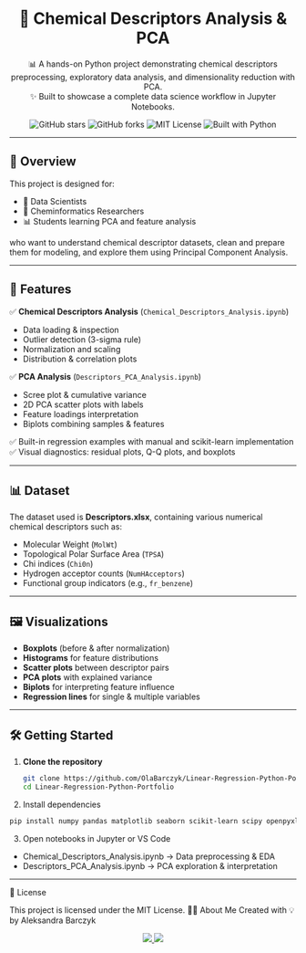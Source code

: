 <h1 align="center">🧪 Chemical Descriptors Analysis & PCA</h1>

<p align="center">
  📊 A hands-on Python project demonstrating chemical descriptors preprocessing, exploratory data analysis, and dimensionality reduction with PCA.<br/>
  ✨ Built to showcase a complete data science workflow in Jupyter Notebooks.
</p>

<p align="center">
  <img src="https://img.shields.io/github/stars/OlaBarczyk/Linear-Regression-Python-Portfolio?style=social" alt="GitHub stars">
  <img src="https://img.shields.io/github/forks/OlaBarczyk/Linear-Regression-Python-Portfolio?style=social" alt="GitHub forks">
  <img src="https://img.shields.io/github/license/OlaBarczyk/Linear-Regression-Python-Portfolio?color=green" alt="MIT License">
  <img src="https://img.shields.io/badge/Built%20with-Python-blue?style=flat&logo=python" alt="Built with Python">
</p>

---

## 🚀 Overview

This project is designed for:
- 🧪 Data Scientists  
- 🧬 Cheminformatics Researchers  
- 📊 Students learning PCA and feature analysis  

who want to understand chemical descriptor datasets, clean and prepare them for modeling, and explore them using Principal Component Analysis.

---

## 🧩 Features

✅ **Chemical Descriptors Analysis** (`Chemical_Descriptors_Analysis.ipynb`)  
- Data loading & inspection  
- Outlier detection (3-sigma rule)  
- Normalization and scaling  
- Distribution & correlation plots  

✅ **PCA Analysis** (`Descriptors_PCA_Analysis.ipynb`)  
- Scree plot & cumulative variance  
- 2D PCA scatter plots with labels  
- Feature loadings interpretation  
- Biplots combining samples & features  

✅ Built-in regression examples with manual and scikit-learn implementation  
✅ Visual diagnostics: residual plots, Q-Q plots, and boxplots

---

## 📊 Dataset

The dataset used is **Descriptors.xlsx**, containing various numerical chemical descriptors such as:

- Molecular Weight (`MolWt`)  
- Topological Polar Surface Area (`TPSA`)  
- Chi indices (`Chi0n`)  
- Hydrogen acceptor counts (`NumHAcceptors`)  
- Functional group indicators (e.g., `fr_benzene`)  

---

## 🖼️ Visualizations

- **Boxplots** (before & after normalization)  
- **Histograms** for feature distributions  
- **Scatter plots** between descriptor pairs  
- **PCA plots** with explained variance  
- **Biplots** for interpreting feature influence  
- **Regression lines** for single & multiple variables  

---
## 🛠️ Getting Started

1. **Clone the repository**
   ```bash
   git clone https://github.com/OlaBarczyk/Linear-Regression-Python-Portfolio.git
   cd Linear-Regression-Python-Portfolio
   ```

2. Install dependencies
```bash
pip install numpy pandas matplotlib seaborn scikit-learn scipy openpyxl
```

3. Open notebooks in Jupyter or VS Code
- Chemical_Descriptors_Analysis.ipynb → Data preprocessing & EDA
- Descriptors_PCA_Analysis.ipynb → PCA exploration & interpretation
  
 ---

📄 License

This project is licensed under the MIT License.
🙋‍♀️ About Me
Created with 💡 by Aleksandra Barczyk

<p align="center"> <a href="https://github.com/OlaBarczyk"> <img src="https://img.shields.io/badge/GitHub-OlaBarczyk-black?style=for-the-badge&logo=github"> </a> <a href="https://www.linkedin.com/in/ola-barczyk/"> <img src="https://img.shields.io/badge/LinkedIn-ola--barczyk-blue?style=for-the-badge&logo=linkedin"> </a> </p> 




